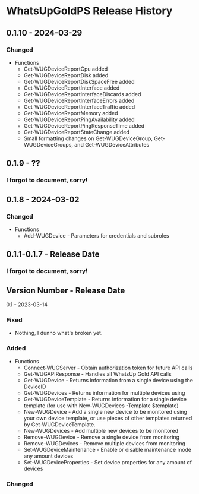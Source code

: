 # WhatsUpGoldPS Release History
## 0.1.10 - 2024-03-29
### Changed
* Functions
  * Get-WUGDeviceReportCpu added
  * Get-WUGDeviceReportDisk added
  * Get-WUGDeviceReportDiskSpaceFree added
  * Get-WUGDeviceReportInterface added
  * Get-WUGDeviceReportInterfaceDiscards added
  * Get-WUGDeviceReportInterfaceErrors added
  * Get-WUGDeviceReportInterfaceTraffic added
  * Get-WUGDeviceReportMemory added
  * Get-WUGDeviceReportPingAvailability added
  * Get-WUGDeviceReportPingResponseTime added
  * Get-WUGDeviceReportStateChange added
  * Small formatting changes on Get-WUGDeviceGroup, Get-WUGDeviceGroups, and Get-WUGDeviceAttributes

## 0.1.9 - ??
### I forgot to document, sorry!

## 0.1.8 - 2024-03-02
### Changed
* Functions
  * Add-WUGDevice - Parameters for credentials and subroles
 
## 0.1.1-0.1.7 - Release Date
### I forgot to document, sorry!

## Version Number - Release Date
0.1 - 2023-03-14

### Fixed
* Nothing, I dunno what's broken yet.

### Added
* Functions
  * Connect-WUGServer - Obtain authorization token for future API calls
  * Get-WUGAPIResponse - Handles all WhatsUp Gold API calls
  * Get-WUGDevice - Returns information from a single device using the DeviceID
  * Get-WUGDevices - Returns information for multiple devices using 
  * Get-WUGDeviceTemplate - Returns information for a single device template (for use with New-WUGDevices -Template $template)
  * New-WUGDevice - Add a single new device to be monitored using your own device template, or use pieces of other templates returned by Get-WUGDeviceTemplate.
  * New-WUGDevices - Add multiple new devices to be monitored
  * Remove-WUGDevice - Remove a single device from monitoring
  * Remove-WUGDevices - Remove multiple devices from monitoring
  * Set-WUGDeviceMaintenance - Enable or disable maintenance mode any amount devices
  * Set-WUGDeviceProperties - Set device properties for any amount of devices

### Changed
